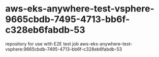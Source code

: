 # aws-eks-anywhere-test-vsphere-9665cbdb-7495-4713-bb6f-c328eb6fabdb-53
repository for use with E2E test job aws-eks-anywhere-test-vsphere:9665cbdb-7495-4713-bb6f-c328eb6fabdb-53
